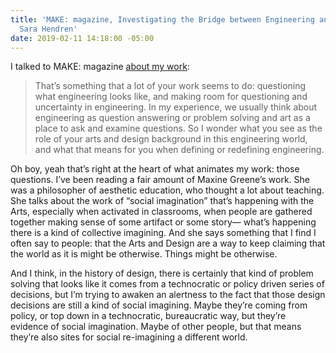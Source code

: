 ```yaml
---
title: 'MAKE: magazine, Investigating the Bridge between Engineering and Art with
  Sara Hendren'
date: 2019-02-11 14:18:00 -05:00
---
```


I talked to MAKE: magazine [about my work](https://makezine.com/2018/02/02/engineering-art-bridge/):

>That’s something that a lot of your work seems to do: questioning what engineering looks like, and making room for questioning and uncertainty in engineering. In my experience, we usually think about engineering as question answering or problem solving and art as a place to ask and examine questions. So I wonder what you see as the role of your arts and design background in this engineering world, and what that means for you when defining or redefining engineering.

Oh boy, yeah that’s right at the heart of what animates my work: those questions. I’ve been reading a fair amount of Maxine Greene’s work. She was a philosopher of aesthetic education, who thought a lot about teaching. She talks about the work of “social imagination” that’s happening with the Arts, especially when activated in classrooms, when people are gathered together making sense of some artifact or some story— what’s happening there is a kind of collective imagining. And she says something that I find I often say to people: that the Arts and Design are a way to keep claiming that the world as it is might be otherwise. Things might be otherwise.
>
>
And I think, in the history of design, there is certainly that kind of problem solving that looks like it comes from a technocratic or policy driven series of decisions, but I’m trying to awaken an alertness to the fact that those design decisions are still a kind of social imagining. Maybe they’re coming from policy, or top down in a technocratic, bureaucratic way, but they’re evidence of social imagination. Maybe of other people, but that means they’re also sites for social re-imagining a different world.